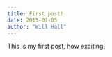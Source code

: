 ```yaml
---
title: First post!
date: 2015-01-05
author: "Will Hall"
---
```


This is my first post, how exciting!